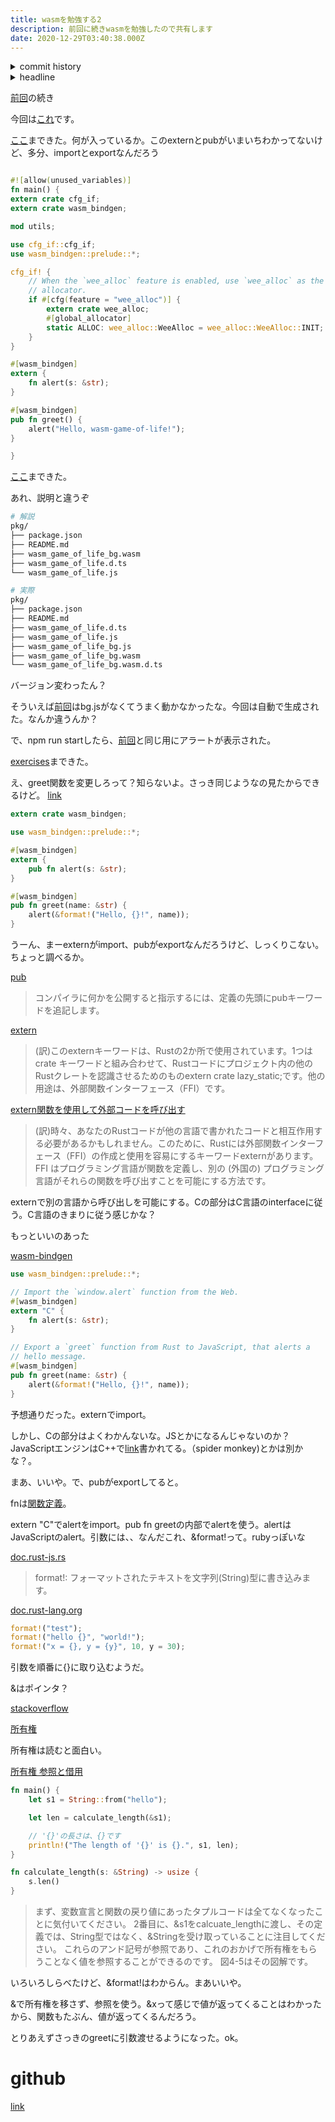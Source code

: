 ```yaml
---
title: wasmを勉強する2
description: 前回に続きwasmを勉強したので共有します
date: 2020-12-29T03:40:38.000Z
---
```

<!-- history area start -->
<details><summary>commit history</summary><div><ol>

</ol></div></details>
<!-- history area end -->
<!-- toc area start -->
<details><summary>headline</summary><div>

<!-- toc -->

- [github](#github)

<!-- tocstop -->

</div></details>

<!-- toc area end -->

[前回](https://kajirikajiri.netlify.app/20201229033548)の続き

今回は[これ](https://rustwasm.github.io/book/game-of-life/setup.html)です。

[ここ](https://rustwasm.github.io/book/game-of-life/hello-world.html#whats-inside)まできた。何が入っているか。このexternとpubがいまいちわかってないけど、多分、importとexportなんだろう

```rust

#![allow(unused_variables)]
fn main() {
extern crate cfg_if;
extern crate wasm_bindgen;

mod utils;

use cfg_if::cfg_if;
use wasm_bindgen::prelude::*;

cfg_if! {
    // When the `wee_alloc` feature is enabled, use `wee_alloc` as the global
    // allocator.
    if #[cfg(feature = "wee_alloc")] {
        extern crate wee_alloc;
        #[global_allocator]
        static ALLOC: wee_alloc::WeeAlloc = wee_alloc::WeeAlloc::INIT;
    }
}

#[wasm_bindgen]
extern {
    fn alert(s: &str);
}

#[wasm_bindgen]
pub fn greet() {
    alert("Hello, wasm-game-of-life!");
}

}
```

[ここ](https://rustwasm.github.io/book/game-of-life/hello-world.html#build-the-project)まできた。

あれ、説明と違うぞ

```bash
# 解説
pkg/
├── package.json
├── README.md
├── wasm_game_of_life_bg.wasm
├── wasm_game_of_life.d.ts
└── wasm_game_of_life.js
```


```bash
# 実際
pkg/
├── package.json
├── README.md
├── wasm_game_of_life.d.ts
├── wasm_game_of_life.js
├── wasm_game_of_life_bg.js
├── wasm_game_of_life_bg.wasm
└── wasm_game_of_life_bg.wasm.d.ts
```

バージョン変わったん？

そういえば[前回](https://kajirikajiri.netlify.app/20201229033548)はbg.jsがなくてうまく動かなかったな。今回は自動で生成された。なんか違うんか？

で、npm run startしたら、[前回](https://kajirikajiri.netlify.app/20201229033548)と同じ用にアラートが表示された。

[exercises](https://rustwasm.github.io/book/game-of-life/hello-world.html#exercises)まできた。

え、greet関数を変更しろって？知らないよ。さっき同じようなの見たからできるけど。 [link](https://developer.mozilla.org/ja/docs/WebAssembly/Rust_to_wasm)

```rust
extern crate wasm_bindgen;

use wasm_bindgen::prelude::*;

#[wasm_bindgen]
extern {
    pub fn alert(s: &str);
}

#[wasm_bindgen]
pub fn greet(name: &str) {
    alert(&format!("Hello, {}!", name));
}
```

うーん、まーexternがimport、pubがexportなんだろうけど、しっくりこない。ちょっと調べるか。

[pub](https://doc.rust-jp.rs/book/second-edition/ch07-02-controlling-visibility-with-pub.html#a%E9%96%A2%E6%95%B0%E3%82%92%E5%85%AC%E9%96%8B%E3%81%AB%E3%81%99%E3%82%8B)

> コンパイラに何かを公開すると指示するには、定義の先頭にpubキーワードを追記します。

[extern](https://doc.rust-lang.org/std/keyword.extern.html)

> (訳)このexternキーワードは、Rustの2か所で使用されています。1つはcrate キーワードと組み合わせて、Rustコードにプロジェクト内の他のRustクレートを認識させるためのものextern crate lazy_static;です。他の用途は、外部関数インターフェース（FFI）です。

[extern関数を使用して外部コードを呼び出す](https://doc.rust-lang.org/book/ch19-01-unsafe-rust.html#using-extern-functions-to-call-external-code)

> (訳)時々、あなたのRustコードが他の言語で書かれたコードと相互作用する必要があるかもしれません。このために、Rustには外部関数インターフェース（FFI）の作成と使用を容易にするキーワードexternがあります。FFI はプログラミング言語が関数を定義し、別の (外国の) プログラミング言語がそれらの関数を呼び出すことを可能にする方法です。

externで別の言語から呼び出しを可能にする。Cの部分はC言語のinterfaceに従う。C言語のきまりに従う感じかな？

もっといいのあった

[wasm-bindgen](https://github.com/rustwasm/wasm-bindgen#example)

```rust
use wasm_bindgen::prelude::*;

// Import the `window.alert` function from the Web.
#[wasm_bindgen]
extern "C" {
    fn alert(s: &str);
}

// Export a `greet` function from Rust to JavaScript, that alerts a
// hello message.
#[wasm_bindgen]
pub fn greet(name: &str) {
    alert(&format!("Hello, {}!", name));
}
```

予想通りだった。externでimport。

しかし、Cの部分はよくわかんないな。JSとかになるんじゃないのか？JavaScriptエンジンはC++で[link](https://ja.wikipedia.org/wiki/V8_(JavaScript%E3%82%A8%E3%83%B3%E3%82%B8%E3%83%B3)#:~:text=V8%E3%81%AF%E3%80%81Google%E3%81%8C%E9%96%8B%E7%99%BA,%E3%81%A7%E6%8E%A1%E7%94%A8%E3%81%95%E3%82%8C%E3%81%A6%E3%81%84%E3%82%8B%E3%80%82)書かれてる。（spider monkey)とかは別かな？。

まあ、いいや。で、pubがexportしてると。

fnは[関数定義](https://doc.rust-jp.rs/book/second-edition/ch03-03-how-functions-work.html#a%E9%96%A2%E6%95%B0)。

extern "C"でalertをimport。pub fn greetの内部でalertを使う。alertはJavaScriptのalert。引数には、、なんだこれ、&format!って。rubyっぽいな

[doc.rust-js.rs](https://doc.rust-jp.rs/rust-by-example-ja/hello/print.html#%E3%83%95%E3%82%A9%E3%83%BC%E3%83%9E%E3%83%83%E3%83%88%E3%81%97%E3%81%A6%E3%83%97%E3%83%AA%E3%83%B3%E3%83%88)

> format!: フォーマットされたテキストを文字列(String)型に書き込みます。

[doc.rust-lang.org](https://doc.rust-lang.org/std/macro.format.html)

```rust
format!("test");
format!("hello {}", "world!");
format!("x = {}, y = {y}", 10, y = 30);
```

引数を順番に{}に取り込むようだ。

&はポインタ？

[stackoverflow](https://stackoverflow.com/questions/31908636/what-does-the-ampersand-mean-in-a-rust-type)

[所有権](https://doc.rust-jp.rs/book/second-edition/ch04-01-what-is-ownership.html)

所有権は読むと面白い。

[所有権 参照と借用](https://doc.rust-jp.rs/book/second-edition/ch04-02-references-and-borrowing.html)

```rust
fn main() {
    let s1 = String::from("hello");

    let len = calculate_length(&s1);

    // '{}'の長さは、{}です
    println!("The length of '{}' is {}.", s1, len);
}

fn calculate_length(s: &String) -> usize {
    s.len()
}
```

> まず、変数宣言と関数の戻り値にあったタプルコードは全てなくなったことに気付いてください。 2番目に、&s1をcalcuate_lengthに渡し、その定義では、String型ではなく、&Stringを受け取っていることに注目してください。
> これらのアンド記号が参照であり、これのおかげで所有権をもらうことなく値を参照することができるのです。 図4-5はその図解です。

いろいろしらべたけど、&format!はわからん。まあいいや。

&で所有権を移さず、参照を使う。&xって感じで値が返ってくることはわかったから、関数もたぶん、値が返ってくるんだろう。

とりあえずさっきのgreetに引数渡せるようになった。ok。

# github
[link](https://github.com/kajirikajiri/rust-js-wasm-2)

